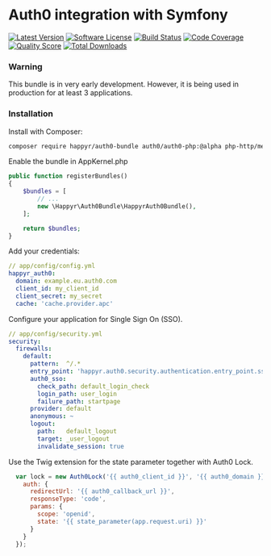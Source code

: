 # Auth0 integration with Symfony

[![Latest Version](https://img.shields.io/github/release/Happyr/auth0-bundle.svg?style=flat-square)](https://github.com/Happyr/auth0-bundle/releases)
[![Software License](https://img.shields.io/badge/license-MIT-brightgreen.svg?style=flat-square)](LICENSE)
[![Build Status](https://img.shields.io/travis/Happyr/auth0-bundle.svg?style=flat-square)](https://travis-ci.org/Happyr/auth0-bundle)
[![Code Coverage](https://img.shields.io/scrutinizer/coverage/g/Happyr/auth0-bundle.svg?style=flat-square)](https://scrutinizer-ci.com/g/Happyr/auth0-bundle)
[![Quality Score](https://img.shields.io/scrutinizer/g/Happyr/auth0-bundle.svg?style=flat-square)](https://scrutinizer-ci.com/g/Happyr/auth0-bundle)
[![Total Downloads](https://img.shields.io/packagist/dt/happyr/auth0-bundle.svg?style=flat-square)](https://packagist.org/packages/happyr/auth0-bundle)

### Warning

This bundle is in very early development. However, it is being used in production for at least 3 applications.

### Installation

Install with Composer:

```bash
composer require happyr/auth0-bundle auth0/auth0-php:@alpha php-http/message php-http/guzzle6-adapter
```

Enable the bundle in AppKernel.php

```php
public function registerBundles()
{
    $bundles = [
        // ...
        new \Happyr\Auth0Bundle\HappyrAuth0Bundle(),
    ];

    return $bundles;
}
```

Add your credentials:

```yaml
// app/config/config.yml
happyr_auth0:
  domain: example.eu.auth0.com
  client_id: my_client_id
  client_secret: my_secret
  cache: 'cache.provider.apc'
```

Configure your application for Single Sign On (SSO).

```yaml
// app/config/security.yml
security:
  firewalls:
    default:
      pattern:  ^/.*
      entry_point: 'happyr.auth0.security.authentication.entry_point.sso.default'
      auth0_sso:
        check_path: default_login_check
        login_path: user_login
        failure_path: startpage
      provider: default
      anonymous: ~
      logout:
        path:   default_logout
        target: _user_logout
        invalidate_session: true
```

Use the Twig extension for the state parameter together with Auth0 Lock.

```javascript
  var lock = new Auth0Lock('{{ auth0_client_id }}', '{{ auth0_domain }}', {
    auth: {
      redirectUrl: '{{ auth0_callback_url }}',
      responseType: 'code',
      params: {
        scope: 'openid',
        state: '{{ state_parameter(app.request.uri) }}'
      }
    }
  });
```
